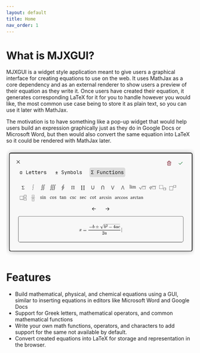 ```yaml
---
layout: default
title: Home
nav_order: 1
---
```


# What is MJXGUI?
MJXGUI is a widget style application meant to give users a graphical interface for creating equations to use on the web. It uses MathJax as a core dependency and as an external renderer to show users a preview of their equation as they write it. Once users have created their equation, it generates corresponding LaTeX for it for you to handle however you would like, the most common use case being to store it as plain text, so you can use it later with MathJax.

The motivation is to have something like a pop-up widget that would help users build an expression graphically just as they do in Google Docs or Microsoft Word, but then would also convert the same equation into LaTeX so it could be rendered with MathJax later.

![MJXGUI Editor Window](media/mjxgui-editor.png)

# Features
- Build mathematical, physical, and chemical equations using a GUI, similar to inserting equations in editors like Microsoft Word and Google Docs
- Support for Greek letters, mathematical operators, and common mathematical functions
- Write your own math functions, operators, and characters to add support for the same not available by default.
- Convert created equations into LaTeX for storage and representation in the browser.
